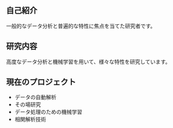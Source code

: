 ## 自己紹介

一般的なデータ分析と普遍的な特性に焦点を当てた研究者です。

## 研究内容

高度なデータ分析と機械学習を用いて、様々な特性を研究しています。

## 現在のプロジェクト

- データの自動解析
- その場研究
- データ処理のための機械学習
- 相関解析技術
